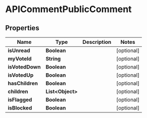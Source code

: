 

# APICommentPublicComment


## Properties

| Name | Type | Description | Notes |
|------------ | ------------- | ------------- | -------------|
|**isUnread** | **Boolean** |  |  [optional] |
|**myVoteId** | **String** |  |  [optional] |
|**isVotedDown** | **Boolean** |  |  [optional] |
|**isVotedUp** | **Boolean** |  |  [optional] |
|**hasChildren** | **Boolean** |  |  [optional] |
|**children** | **List&lt;Object&gt;** |  |  [optional] |
|**isFlagged** | **Boolean** |  |  [optional] |
|**isBlocked** | **Boolean** |  |  [optional] |



